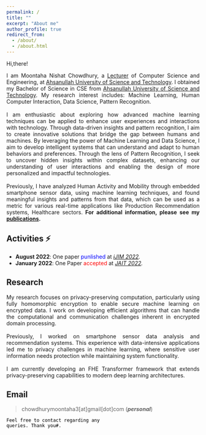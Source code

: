 ```yaml
---
permalink: /
title: ""
excerpt: "About me"
author_profile: true
redirect_from: 
  - /about/
  - /about.html
---
```


Hi,there! 

<p style="text-align:justify">I am Moontaha Nishat Chowdhury, a <a href="https://www.aust.edu/cse/faculty_member/ms_moontaha_nishat_chowdhury">Lecturer</a> of Computer Science and Engineering, at <a href="https://aust.edu/">Ahsanullah University of Science and Technology</a>. I obtained my Bachelor of Science in CSE from <a href="https://aust.edu/">Ahsanullah University of Science and Technology</a>. My research interest includes: Machine Learning, Human Computer Interaction, Data Science, Pattern Recognition. <br/> <br/>
I am enthusiastic about exploring how advanced machine learning techniques can be applied to enhance user experiences and interactions with technology. Through data-driven insights and pattern recognition, I aim to create innovative solutions that bridge the gap between humans and machines. By leveraging the power of Machine Learning and Data Science, I aim to develop intelligent systems that can understand and adapt to human behaviors and preferences. Through the lens of Pattern Recognition, I seek to uncover hidden insights within complex datasets, enhancing our understanding of user interactions and enabling the design of more personalized and impactful technologies.
<br/><br/>
Previously, I have analyzed Human Activity and Mobility through embedded smartphone sensor data, using machine learning techniques, and found meaningful insights and patterns from that data, which can be used as a metric for various real-time applications like Production Recommendation systems, Healthcare sectors.<b> For additional information, please see my <a href="https://chowdhurymoontaha.github.io//publications/">publications</a>.</b>
 </p>


## Activities ⚡
+ <strong>August 2022</strong>: One paper <span style="color:blue">punlished</span> at <em>[iJIM 2022](https://online-journals.org/index.php/i-jim/issue/view/869).</em>
+ <strong>January 2022</strong>: One Paper <span style="color:red">accepted</span> at <em>[JAIT 2022](http://www.jait.us/index.php?m=content&c=index&a=lists&catid=221).</em>



## Research
<p style="text-align:justify">My research focuses on privacy-preserving computation, particularly using fully homomorphic encryption to enable secure machine learning on encrypted data. I work on developing efficient algorithms that can handle the computational and communication challenges inherent in encrypted domain processing. <br/> <br/>
Previously, I worked on smartphone sensor data analysis and recommendation systems. This experience with data-intensive applications led me to privacy challenges in machine learning, where sensitive user information needs protection while maintaining system functionality.
<br/><br/>
I am currently developing an FHE Transformer framework that extends privacy-preserving capabilities to modern deep learning architectures.
</p>


## Email
> chowdhurymoontaha3[at]gmail[dot]com (***personal***) <br/>


<code style="color:black;">Feel free to contact regarding any queries. Thank you#.</code>